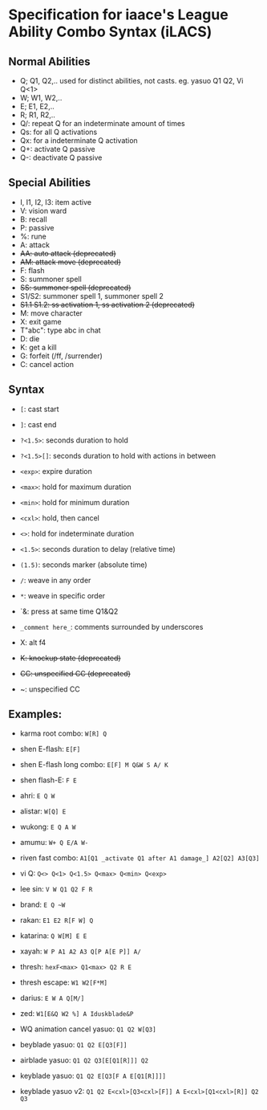 # Specification for iaace's League Ability Combo Syntax (iLACS)

## Normal Abilities
- Q; Q1, Q2,.. used for distinct abilities, not casts. eg. yasuo Q1 Q2, Vi Q<1>
- W; W1, W2,..
- E; E1, E2,..
- R; R1, R2,..
- Q/: repeat Q for an indeterminate amount of times
- Qs: for all Q activations
- Qx: for a indeterminate Q activation
- Q+: activate Q passive
- Q-: deactivate Q passive

## Special Abilities
- I, I1, I2, I3: item active
- V: vision ward
- B: recall
- P: passive
- %: rune
- A: attack
- ~~AA: auto attack (deprecated)~~
- ~~AM: attack move (deprecated)~~
- F: flash
- S: summoner spell
- ~~SS: summoner spell (deprecated)~~
- S1/S2: summoner spell 1, summoner spell 2
- ~~S1.1 S1.2: ss activation 1, ss activation 2 (deprecated)~~
- M: move character
- X: exit game
- T"abc": type abc in chat
- D: die
- K: get a kill
- G: forfeit (/ff, /surrender)
- C: cancel action


## Syntax
- `[`: cast start
- `]`: cast end
- `?<1.5>`: seconds duration to hold
- `?<1.5>[]`: seconds duration to hold with actions in between
- `<exp>`: expire duration
- `<max>`: hold for maximum duration
- `<min>`: hold for minimum duration
- `<cxl>`: hold, then cancel
- `<>`: hold for indeterminate duration
- `<1.5>`: seconds duration to delay (relative time)
- `(1.5)`: seconds marker (absolute time)
- `/`: weave in any order
- `*`: weave in specific order
- `&: press at same time Q1&Q2
- `_comment here_`: comments surrounded by underscores
- X: alt f4

- ~~K: knockup state (deprecated)~~
- ~~CC: unspecified CC (deprecated)~~
- ~: unspecified CC

## Examples:

- karma root combo: `W[R] Q`
- shen E-flash: `E[F]`
- shen E-flash long combo: `E[F] M Q&W S A/ K`
- shen flash-E: `F E`
- ahri: `E Q W`
- alistar: `W[Q] E`
- wukong: `E Q A W`
- amumu: `W+ Q E/A W-`
- riven fast combo: `A1[Q1 _activate Q1 after A1 damage_] A2[Q2] A3[Q3]`
- vi Q: `Q<> Q<1> Q<1.5> Q<max> Q<min> Q<exp>`
- lee sin: `V W Q1 Q2 F R`
- brand: `E Q ~W`
- rakan: `E1 E2 R[F W] Q`
- katarina: `Q W[M] E E`
- xayah: `W P A1 A2 A3 Q[P A[E P]] A/`
- thresh: `hexF<max> Q1<max> Q2 R E`
- thresh escape: `W1 W2[F*M]`
- darius: `E W A Q[M/]`
- zed: `W1[E&Q W2 %] A Iduskblade&P`

- WQ animation cancel yasuo: `Q1 Q2 W[Q3]`
- beyblade yasuo: `Q1 Q2 E[Q3[F]]`
- airblade yasuo: `Q1 Q2 Q3[E[Q1[R]]] Q2`
- keyblade yasuo: `Q1 Q2 E[Q3[F A E[Q1[R]]]]`
- keyblade yasuo v2: `Q1 Q2 E<cxl>[Q3<cxl>[F]] A E<cxl>[Q1<cxl>[R]] Q2 Q3`
